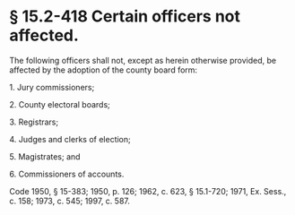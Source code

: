# § 15.2-418 Certain officers not affected.

<p>The following officers shall not, except as herein otherwise provided, be affected by the adoption of the county board form:</p><p>1. Jury commissioners;</p><p>2. County electoral boards;</p><p>3. Registrars;</p><p>4. Judges and clerks of election;</p><p>5. Magistrates; and</p><p>6. Commissioners of accounts.</p><p>Code 1950, § 15-383; 1950, p. 126; 1962, c. 623, § 15.1-720; 1971, Ex. Sess., c. 158; 1973, c. 545; 1997, c. 587.</p>